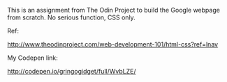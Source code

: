 This is an assignment from The Odin Project to build the Google webpage from scratch. No serious function, CSS only.

Ref:

http://www.theodinproject.com/web-development-101/html-css?ref=lnav

My Codepen link: 

http://codepen.io/gringogidget/full/WvbLZE/

